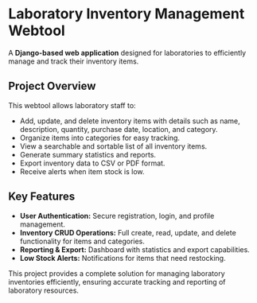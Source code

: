 # Laboratory Inventory Management Webtool

A **Django-based web application** designed for laboratories to efficiently manage and track their inventory items. 

## Project Overview

This webtool allows laboratory staff to:

- Add, update, and delete inventory items with details such as name, description, quantity, purchase date, location, and category.
- Organize items into categories for easy tracking.
- View a searchable and sortable list of all inventory items.
- Generate summary statistics and reports.
- Export inventory data to CSV or PDF format.
- Receive alerts when item stock is low.

## Key Features

- **User Authentication:** Secure registration, login, and profile management.
- **Inventory CRUD Operations:** Full create, read, update, and delete functionality for items and categories.
- **Reporting & Export:** Dashboard with statistics and export capabilities.
- **Low Stock Alerts:** Notifications for items that need restocking.

This project provides a complete solution for managing laboratory inventories efficiently, ensuring accurate tracking and reporting of laboratory resources.
